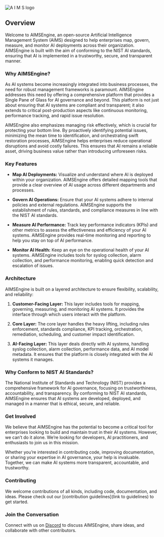 ![A I M S logo](https://github.com/user-attachments/assets/25b11fff-3567-41ff-ac88-d50d389ce3cd)







## Overview

Welcome to AIMSEngine, an open-source Artificial Intelligence Management System (AIMS) designed to help enterprises map, govern, measure, and monitor AI deployments across their organization. AIMSEngine is built with the aim of conforming to the NIST AI standards, ensuring that AI is implemented in a trustworthy, secure, and transparent manner.

### Why AIMSEngine?

As AI systems become increasingly integrated into business processes, the need for robust management frameworks is paramount. AIMSEngine addresses this need by offering a comprehensive platform that provides a Single Pane of Glass for AI governance and beyond. This platform is not just about ensuring that AI systems are compliant and transparent; it also extends to critical post-production aspects like continuous monitoring, performance tracking, and rapid issue resolution.

AIMSEngine also emphasizes managing risk effectively, which is crucial for protecting your bottom line. By proactively identifying potential issues, minimizing the mean time to identification, and orchestrating swift restoration processes, AIMSEngine helps enterprises reduce operational disruptions and avoid costly failures. This ensures that AI remains a reliable asset, driving business value rather than introducing unforeseen risks.

### Key Features

- **Map AI Deployments:** Visualize and understand where AI is deployed within your organization. AIMSEngine offers detailed mapping tools that provide a clear overview of AI usage across different departments and processes.
  
- **Govern AI Operations:** Ensure that your AI systems adhere to internal policies and external regulations. AIMSEngine supports the establishment of rules, standards, and compliance measures in line with the NIST AI standards.

- **Measure AI Performance:** Track key performance indicators (KPIs) and other metrics to assess the effectiveness and efficiency of your AI systems. AIMSEngine provides real-time monitoring and reporting to help you stay on top of AI performance.

- **Monitor AI Health:** Keep an eye on the operational health of your AI systems. AIMSEngine includes tools for syslog collection, alarm collection, and performance monitoring, enabling quick detection and escalation of issues.

### Architecture

AIMSEngine is built on a layered architecture to ensure flexibility, scalability, and reliability:

1. **Customer-Facing Layer:** This layer includes tools for mapping, governing, measuring, and monitoring AI systems. It provides the interface through which users interact with the platform.

2. **Core Layer:** The core layer handles the heavy lifting, including rules enforcement, standards compliance, KPI tracking, orchestration, remediation, scheduling, and customer impact identification.

3. **AI-Facing Layer:** This layer deals directly with AI systems, handling syslog collection, alarm collection, performance data, and AI model metadata. It ensures that the platform is closely integrated with the AI systems it manages.

### Why Conform to NIST AI Standards?

The National Institute of Standards and Technology (NIST) provides a comprehensive framework for AI governance, focusing on trustworthiness, accountability, and transparency. By conforming to NIST AI standards, AIMSEngine ensures that AI systems are developed, deployed, and managed in a manner that is ethical, secure, and reliable.

### Get Involved

We believe that AIMSEngine has the potential to become a critical tool for enterprises looking to build and maintain trust in their AI systems. However, we can’t do it alone. We’re looking for developers, AI practitioners, and enthusiasts to join us in this mission.

Whether you’re interested in contributing code, improving documentation, or sharing your expertise in AI governance, your help is invaluable. Together, we can make AI systems more transparent, accountable, and trustworthy.

### Contributing

We welcome contributions of all kinds, including code, documentation, and ideas. Please check out our [contribution guidelines](link to guidelines) to get started.

### Join the Conversation

Connect with us on [Discord](https://discord.gg/h47hqQPx) to discuss AIMSEngine, share ideas, and collaborate with other contributors. 
